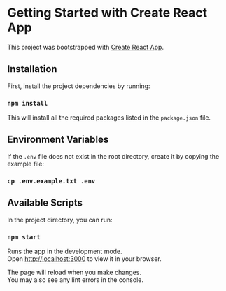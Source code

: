 # Getting Started with Create React App

This project was bootstrapped with [Create React App](https://github.com/facebook/create-react-app).

## Installation

First, install the project dependencies by running:

### `npm install`

This will install all the required packages listed in the `package.json` file.

## Environment Variables

If the `.env` file does not exist in the root directory, create it by copying the example file:

### `cp .env.example.txt .env`

## Available Scripts

In the project directory, you can run:

### `npm start`

Runs the app in the development mode.\
Open [http://localhost:3000](http://localhost:3000) to view it in your browser.

The page will reload when you make changes.\
You may also see any lint errors in the console.